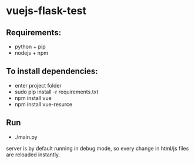 # vuejs-flask-test


## Requirements:
* python + pip
* nodejs + npm

## To install dependencies:
* enter project folder
* sudo pip install -r requirements.txt 
* npm install vue
* npm install vue-resurce

## Run
* ./main.py

server is by default running in debug mode, so every change in html/js files are reloaded instantly.
